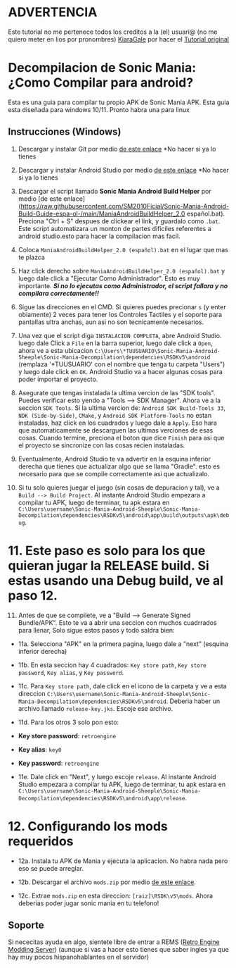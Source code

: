 # ADVERTENCIA
Este tutorial no me pertenece todos los creditos a la (el) usuari@ (no me quiero meter en lios por pronombres) [KiaraGale](https://github.com/KiaraGale) por hacer el [Tutorial original](https://github.com/KiaraGale/Sonic-Mania-Android-Build-Guide)

# Decompilacion de Sonic Mania: ¿Como Compilar para android?

Esta es una guia para compilar tu propio APK de Sonic Mania APK. Esta guia esta diseñada para windows 10/11. Pronto habra una para linux

## Instrucciones (Windows)

1. Descargar y instalar Git por medio [de este enlace](https://gitforwindows.org/) *No hacer si ya lo tienes

2. Descargar y instalar Android Studio por medio [de este enlace](https://developer.android.com/studio) *No hacer si ya lo tienes

3. Descargar el script llamado **Sonic Mania Android Build Helper** por medio [de este enlace](https://raw.githubusercontent.com/SM2010Ficial/Sonic-Mania-Android-Build-Guide-espa-ol-/main/ManiaAndroidBuildHelper_2.0 español.bat). Preciona "Ctrl + S" despues de clickear el link, y guardalo como `.bat`. Este script automatizara un monton de partes dificiles referentes a android studio.esto para hacer la compilacion mas facil.

4. Coloca `ManiaAndroidBuildHelper_2.0 (español).bat` en el lugar que mas te plazca

5. Haz click derecho sobre `ManiaAndroidBuildHelper_2.0 (español).bat` y luego dale click a "Ejecutar Como Administrador". Esto es muy importante. ***Si no lo ejecutas como Administrador, el script fallara y no compilara correctamente!!***

6. Sigue las direcciones en el CMD. Si quieres puedes precionar `s` (y enter obiamente) 2 veces para tener los Controles Tactiles y el soporte para pantallas ultra anchas, aun asi no son tecnicamente necesarios.

7. Una vez que el script diga `INSTALACION COMPLETA`, abre Android Studio. luego dale Click a `File` en la barra superior, luego dale click a `Open`, ahora ve a esta ubicacion `C:\Users\*TUUSUARIO\Sonic-Mania-Android-Sheeple\Sonic-Mania-Decompilation\dependencies\RSDKv5\android` (remplaza '*TUUSUARIO' con el nombre que tenga tu carpeta "Users") y luego dale click en `OK`. Android Studio va a hacer algunas cosas para poder importar el proyecto.

8. Asegurate que tengas instalada la ultima vercion de las "SDK tools". Puedes verificar esto yendo a "Tools --> SDK Manager". Ahora ve a la seccion `SDK Tools`. Si la ultima vercion de: `Android SDK Build-Tools 33`, `NDK (Side-by-Side)`, `CMake`, y `Android SDK Platform-Tools` no estan instaladas, haz click en los cuadrados y luego dale a `Apply`. Eso hara que automaticamente se descarguen las ultimas verciones de esas cosas. Cuando termine, preciona el boton que dice `Finish` para asi que el proyecto se sincronize con las cosas recien instaladas.

9. Eventualmente, Android Studio te va advertir en la esquina inferior derecha que tienes que actualizar algo que se llama "Gradle". esto es  necesario para que se compile correctamente asi que actualizalo.

10. Si tu solo quieres juegar el juego (sin cosas de depuracion y tal), ve a `Build --> Build Project`. Al instante Android Studio empezara a compilar tu APK, luego de terminar, tu apk estara en `C:\Users\username\Sonic-Mania-Android-Sheeple\Sonic-Mania-Decompilation\dependencies\RSDKv5\android\app\build\outputs\apk\debug`.

# 11. Este paso es solo para los que quieran jugar la RELEASE build. Si estas usando una Debug build, ve al paso 12.

11. Antes de que se compilete, ve a "Build --> Generate Signed Bundle/APK". Esto te va a abrir una seccion con muchos cuadrrados para llenar, Solo sigue estos pasos y todo saldra bien:
- 11a. Selecciona "APK" en la primera pagina, luego dale a "next" (esquina inferior derecha)

- 11b. En esta seccion hay 4 cuadrados: `Key store path`, `Key store password`, `Key alias`, y `Key password`.

- 11c. Para `Key store path`, dale click en el icono de la carpeta y ve a esta direccion `C:\Users\username\Sonic-Mania-Android-Sheeple\Sonic-Mania-Decompilation\dependencies\RSDKv5\android`. Deberia haber un archivo llamado `release-key.jks`. Escoje ese archivo.

- 11d. Para los otros 3 solo pon esto:
- **Key store password**: `retroengine`
- **Key alias**: `key0`
- **Key password**: `retroengine`

- 11e. Dale click en "Next", y luego escoje `release`. Al instante Android Studio empezara a compilar tu APK, luego de terminar, tu apk estara en `C:\Users\username\Sonic-Mania-Android-Sheeple\Sonic-Mania-Decompilation\dependencies\RSDKv5\android\app\release`.

# 12. Configurando los mods requeridos
- 12a. Instala tu APK de Mania y ejecuta la aplicacion. No habra nada pero eso se puede arreglar.

- 12b. Descargar el archivo `mods.zip` por medio [de este enlace](https://www.dropbox.com/s/czghcw7ps128qtj/mods.zip?dl=0).

- 12c. Extrae `mods.zip` en esta direccion: `[raiz]\RSDK\v5\mods`. Ahora deberias poder jugar sonic mania en tu telefono!

## Soporte

Si nececitas ayuda en algo, sientete libre de entrar a REMS ([Retro Engine Modding Server](http://dc.railgun.works/retroengine)) (aunque si vas a hacer esto tienes que saber ingles ya que hay muy pocos hispanohablantes en el servidor)
